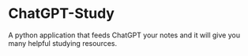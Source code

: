 # ChatGPT-Study
A python application that feeds ChatGPT your notes and it will give you many helpful studying resources.
